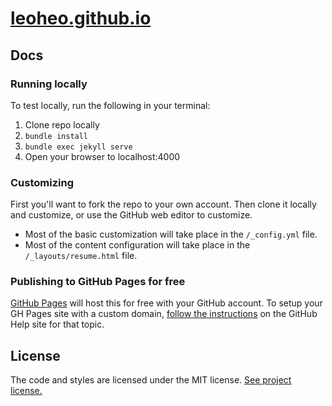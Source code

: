 # [leoheo.github.io](https://leoheo.github.io/)

## Docs


### Running locally

To test locally, run the following in your terminal:

1. Clone repo locally
2. `bundle install`
3. `bundle exec jekyll serve`
3. Open your browser to localhost:4000

### Customizing

First you'll want to fork the repo to your own account. Then clone it locally and customize, or use the GitHub web editor to customize.

* Most of the basic customization will take place in the `/_config.yml` file.
* Most of the content configuration will take place in the `/_layouts/resume.html` file. 

### Publishing to GitHub Pages for free

[GitHub Pages](https://pages.github.com/) will host this for free with your GitHub account.
To setup your GH Pages site with a custom domain, [follow the instructions](https://help.github.com/articles/setting-up-a-custom-domain-with-github-pages/) on the GitHub Help site for that topic.

## License

The code and styles are licensed under the MIT license. [See project license.](LICENSE)
